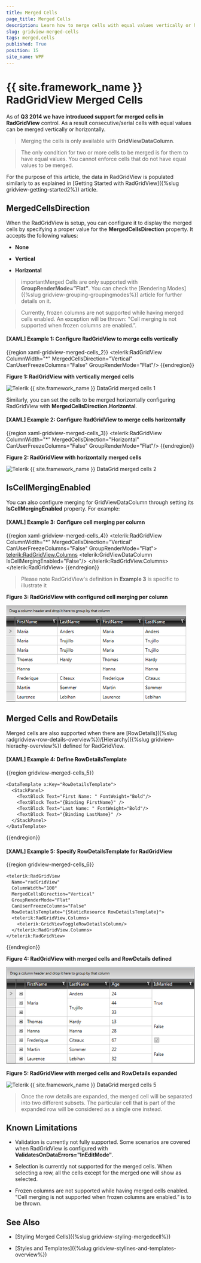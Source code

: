 ```yaml
---
title: Merged Cells
page_title: Merged Cells
description: Learn how to merge cells with equal values vertically or horizontally when working with RadGridView - Telerik's {{ site.framework_name }} DataGrid.
slug: gridview-merged-cells
tags: merged,cells
published: True
position: 15
site_name: WPF
---
```


# {{ site.framework_name }} RadGridView Merged Cells


As of __Q3 2014 we have introduced support for merged cells in RadGridView__ control. As a result consecutive/serial cells with equal values can be merged vertically or horizontally.
    
>Merging the cells is only available with __GridViewDataColumn__.

> The only condition for two or more cells to be merged is for them to have equal values. You cannot enforce cells that do not have equal values to be merged.

For the purpose of this article, the data in RadGridView is populated similarly to as explained in [Getting Started with RadGridView]({%slug gridview-getting-started2%}) article.  

## MergedCellsDirection

When the RadGridView is setup, you can configure it to display the merged cells by specifying a proper value for the __MergedCellsDirection__ property. It accepts the following values: 

* __None__      

* __Vertical__       

* __Horizontal__      

>importantMerged Cells are only supported with __GroupRenderMode=”Flat”__. You can check the [Rendering Modes]({%slug gridview-grouping-groupingmodes%}) article for further details on it.
          
>Currently, frozen columns are not supported while having merged cells enabled. An exception will be thrown: "Cell merging is not supported when frozen columns are enabled.”.
      
#### __[XAML] Example 1: Configure RadGridView to merge cells vertically__

{{region xaml-gridview-merged-cells_2}}
	<telerik:RadGridView ColumnWidth="*"
	                    MergedCellsDirection="Vertical"
	                    CanUserFreezeColumns="False"
	                    GroupRenderMode="Flat"/>
{{endregion}}

__Figure 1: RadGridView with vertically merged cells__

![Telerik {{ site.framework_name }} DataGrid merged cells 1](images/gridview_merged_cells_1.png)

Similarly, you can set the cells to be merged horizontally configuring RadGridView with __MergedCellsDirection.Horizontal__.

#### __[XAML] Example 2: Configure RadGridView to merge cells horizontally__

{{region xaml-gridview-merged-cells_3}}
	<telerik:RadGridView ColumnWidth="*"
	                    MergedCellsDirection="Horizontal"
	                    CanUserFreezeColumns="False"
	                    GroupRenderMode="Flat"/>
{{endregion}}


__Figure 2: RadGridView with horizontally merged cells__

![Telerik {{ site.framework_name }} DataGrid merged cells 2](images/gridview_merged_cells_2.png)

## IsCellMergingEnabled

You can also configure merging for GridViewDataColumn through setting its __IsCellMergingEnabled__ property. For example:
        
#### __[XAML] Example 3: Configure cell merging per column__

{{region xaml-gridview-merged-cells_4}}
	<telerik:RadGridView ColumnWidth="*"
	                      MergedCellsDirection="Vertical"
	                      CanUserFreezeColumns="False"
	                      GroupRenderMode="Flat">
	    <telerik:RadGridView.Columns>
	        <telerik:GridViewDataColumn IsCellMergingEnabled="False"/>
	    </telerik:RadGridView.Columns>
	</telerik:RadGridView>
{{endregion}}

>Please note RadGridView's definition in __Example 3__ is specific to illustrate it

__Figure 3: RadGridView with configured cell merging per column__

![Telerik {{ site.framework_name }} DataGrid merged cells 3](images/gridview_merged_cells_3.png)

## Merged Cells and RowDetails

Merged cells are also supported when there are [RowDetails]({%slug radgridview-row-details-overview%})/[Hierarchy]({%slug gridview-hierachy-overview%}) defined for RadGridView.
   
#### __[XAML] Example 4: Define RowDetailsTemplate__

{{region gridview-merged-cells_5}}

	<DataTemplate x:Key="RowDetailsTemplate">
	  <StackPanel>
	    <TextBlock Text="First Name: " FontWeight="Bold"/>
	    <TextBlock Text="{Binding FirstName}" />
	    <TextBlock Text="Last Name: " FontWeight="Bold"/>
	    <TextBlock Text="{Binding LastName}" />
	  </StackPanel>
	</DataTemplate>
{{endregion}}

#### __[XAML] Example 5: Specify RowDetailsTemplate for RadGridView__

{{region gridview-merged-cells_6}}

	<telerik:RadGridView
	  Name="radGridView"
	  ColumnWidth="100"
	  MergedCellsDirection="Vertical"
	  GroupRenderMode="Flat"
	  CanUserFreezeColumns="False"
	  RowDetailsTemplate="{StaticResource RowDetailsTemplate}">
	  <telerik:RadGridView.Columns>
	    <telerik:GridViewToggleRowDetailsColumn/>
	  </telerik:RadGridView.Columns>
	</telerik:RadGridView>
{{endregion}}

__Figure 4: RadGridView with merged cells and RowDetails defined__

![Telerik {{ site.framework_name }} DataGrid merged cells 4](images/gridview_merged_cells_4.png)

__Figure 5: RadGridView with merged cells and RowDetails expanded__

![Telerik {{ site.framework_name }} DataGrid merged cells 5](images/gridview_merged_cells_5.png)

>Once the row details are expanded, the merged cell will be separated into two different subsets. The particular cell that is part of the expanded row will be considered as a single one instead.
          
## Known Limitations

* Validation is currently not fully supported. Some scenarios are covered when RadGridView is configured with __ValidatesOnDataErrors="InEditMode"__.

* Selection is currently not supported for the merged cells. When selecting a row, all the cells except for the merged one will show as selected.

* Frozen columns are not supported while having merged cells enabled. "Cell merging is not supported when frozen columns are enabled.” is to be thrown.

## See Also

* [Styling Merged Cells]({%slug gridview-styling-mergedcell%})

* [Styles and Templates]({%slug gridview-stylines-and-templates-overview%})
